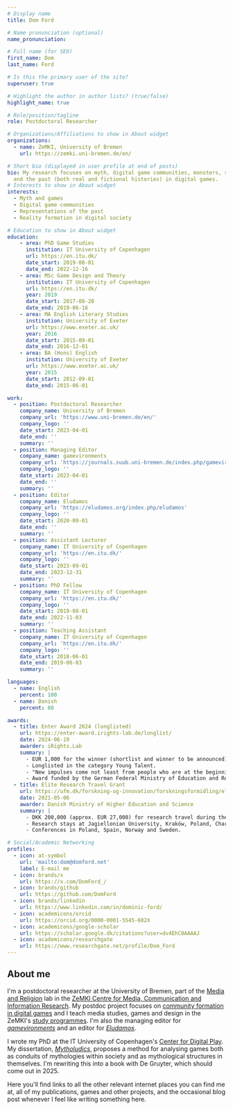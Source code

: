 ```yaml
---
# Display name
title: Dom Ford

# Name pronunciation (optional)
name_pronunciation:

# Full name (for SEO)
first_name: Dom
last_name: Ford

# Is this the primary user of the site?
superuser: true

# Highlight the author in author lists? (true/false)
highlight_name: true

# Role/position/tagline
role: Postdoctoral Researcher

# Organizations/Affiliations to show in About widget
organizations:
  - name: ZeMKI, University of Bremen
    url: https://zemki.uni-bremen.de/en/

# Short bio (displayed in user profile at end of posts)
bio: My research focuses on myth, digital game communities, monsters, spatiality and the representation and depiction of history
  and the past (both real and fictional histories) in digital games.
# Interests to show in About widget
interests:
  - Myth and games
  - Digital game communities
  - Representations of the past
  - Reality formation in digital society

# Education to show in About widget
education:
    - area: PhD Game Studies
      institution: IT University of Copenhagen
      url: https://en.itu.dk/
      date_start: 2019-08-01
      date_end: 2022-12-16
    - area: MSc Game Design and Theory
      institution: IT University of Copenhagen
      url: https://en.itu.dk/
      year: 2019
      date_start: 2017-08-20
      date_end: 2019-06-16
    - area: MA English Literary Studies
      institution: University of Exeter
      url: https://www.exeter.ac.uk/
      year: 2016
      date_start: 2015-09-01
      date_end: 2016-12-01
    - area: BA (Hons) English
      institution: University of Exeter
      url: https://www.exeter.ac.uk/
      year: 2015
      date_start: 2012-09-01
      date_end: 2015-06-01

work:
  - position: Postdoctoral Researcher
    company_name: University of Bremen
    company_url: 'https://www.uni-bremen.de/en/'
    company_logo: ''
    date_start: 2023-04-01
    date_end: ''
    summary: ''
  - position: Managing Editor
    company_name: gamevironments
    company_url: 'https://journals.suub.uni-bremen.de/index.php/gamevironments/'
    company_logo: ''
    date_start: 2023-04-01
    date_end: ''
    summary: ''
  - position: Editor
    company_name: Eludamos
    company_url: 'https://eludamos.org/index.php/eludamos'
    company_logo: ''
    date_start: 2020-09-01
    date_end: ''
    summary: ''
  - position: Assistant Lecturer
    company_name: IT University of Copenhagen
    company_url: 'https://en.itu.dk/'
    company_logo: ''
    date_start: 2023-09-01
    date_end: 2023-12-31
    summary: ''
  - position: PhD Fellow
    company_name: IT University of Copenhagen
    company_url: 'https://en.itu.dk/'
    company_logo: ''
    date_start: 2019-08-01
    date_end: 2022-11-03
    summary: ''
  - position: Teaching Assistant
    company_name: IT University of Copenhagen
    company_url: 'https://en.itu.dk/'
    company_logo: ''
    date_start: 2018-06-01
    date_end: 2019-06-03
    summary: ''

languages:
  - name: English
    percent: 100
  - name: Danish
    percent: 80

awards:
  - title: Enter Award 2024 (longlisted)
    url: https://enter-award.irights-lab.de/longlist/
    date: 2024-06-19
    awarder: iRights.Lab
    summary: |
      - EUR 1,000 for the winner (shortlist and winner to be announced).
      - Longlisted in the category Young Talent.
      - "New impulses come not least from people who are at the beginning of their scientific careers and who know nothing else than to receive and share literature, sources or other data online. This category is aimed at individuals who have adopted the basic idea of Open Access from the outset and inspire other people at the beginning of their academic careers through their commitment."
      - Award funded by the German Federal Ministry of Education and Research (BMBF).
  - title: Elite Research Travel Grant
    url: https://ufm.dk/forskning-og-innovation/forskningsformidling/eliteforsk/prismodtagere/prismodtagere-2021/eliteforsk-rejsestipendierne-2021/dom-ford
    date: 2021-05-06
    awarder: Danish Ministry of Higher Education and Science
    summary: |
      - DKK 200,000 (approx. EUR 27,000) for research travel during the PhD.
      - Research stays at Jagiellonian University, Kraków, Poland, Charles University in Prague, Czechia, and the University of Malta.
      - Conferences in Poland, Spain, Norway and Sweden.

# Social/Academic Networking
profiles:
  - icon: at-symbol
    url: 'mailto:dom@domford.net'
    label: E-mail me
  - icon: brands/x
    url: https://x.com/DomFord_/
  - icon: brands/github
    url: https://github.com/DomFord
  - icon: brands/linkedin
    url: https://www.linkedin.com/in/dominic-ford/
  - icon: academicons/orcid
    url: https://orcid.org/0000-0001-5545-602X
  - icon: academicons/google-scholar
    url: https://scholar.google.dk/citations?user=dv4EhC0AAAAJ
  - icon: academicons/researchgate
    url: https://www.researchgate.net/profile/Dom_Ford
---
```

## About me

I'm a postdoctoral researcher at the University of Bremen, part of the [Media and Religion](https://www.uni-bremen.de/en/zemki/research/labs/media-and-religion) lab in the [ZeMKI Centre for Media, Communication and Information Research](https://www.uni-bremen.de/en/zemki/). My postdoc project focuses on [community formation in digital games](https://zemki.uni-bremen.de/en/forschungsprojekt/community-formation-in-digital-games/) and I teach media studies, games and design in the ZeMKI's [study programmes](https://zemki.uni-bremen.de/en/studies/). I'm also the managing editor for *[gamevironments](https://journals.suub.uni-bremen.de/index.php/gamevironments/)* and an editor for *[Eludamos](https://eludamos.org/index.php/eludamos)*.

I wrote my PhD at the IT University of Copenhagen's [Center for Digital Play](https://digitalplay.itu.dk/). My dissertation, *[Mytholudics](https://domford.net/publication/ford-mytholudics-2022/)*, proposes a method for analysing games both as conduits of mythologies within society and as mythological structures in themselves. I'm rewriting this into a book with De Gruyter, which should come out in 2025.

Here you'll find links to all the other relevant internet places you can find me at, all of my publications, games and other projects, and the occasional blog post whenever I feel like writing something here.
